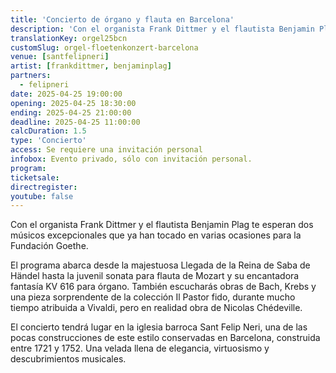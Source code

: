```yaml
---
title: 'Concierto de órgano y flauta en Barcelona'
description: 'Con el organista Frank Dittmer y el flautista Benjamin Plag te esperan dos músicos excepcionales que ya han tocado en varias ocasiones para la Fundación Goethe'
translationKey: orgel25bcn
customSlug: orgel-floetenkonzert-barcelona
venue: [santfelipneri]
artist: [frankdittmer, benjaminplag]
partners:
  - felipneri
date: 2025-04-25 19:00:00
opening: 2025-04-25 18:30:00
ending: 2025-04-25 21:00:00
deadline: 2025-04-25 11:00:00
calcDuration: 1.5
type: 'Concierto'
access: Se requiere una invitación personal
infobox: Evento privado, sólo con invitación personal.
program:
ticketsale:
directregister:
youtube: false
---
```


Con el organista Frank Dittmer y el flautista Benjamin Plag te esperan dos músicos excepcionales que ya han tocado en varias ocasiones para la Fundación Goethe.

El programa abarca desde la majestuosa Llegada de la Reina de Saba de Händel hasta la juvenil sonata para flauta de Mozart y su encantadora fantasía KV 616 para órgano. También escucharás obras de Bach, Krebs y una pieza sorprendente de la colección Il Pastor fido, durante mucho tiempo atribuida a Vivaldi, pero en realidad obra de Nicolas Chédeville.

El concierto tendrá lugar en la iglesia barroca Sant Felip Neri, una de las pocas construcciones de este estilo conservadas en Barcelona, construida entre 1721 y 1752.
Una velada llena de elegancia, virtuosismo y descubrimientos musicales.

